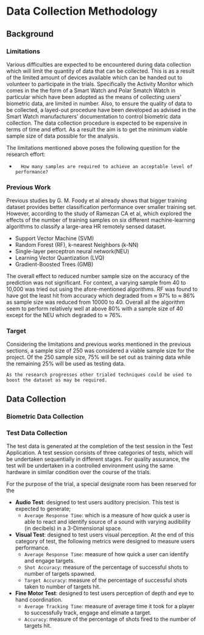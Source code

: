 # Data Collection Methodology

## Background
### Limitations
Various difficulties are expected to be encountered during data collection which will limit the quantity of data that can be collected. This is as a result of the limited amount of devices available which can be handed out to volunteer to participate in the trials. Specifically the Activity Monitor which comes in the the form of a Smart Watch and Polar Smatch Watch in particular which have been adopted as the means of collecting users' biometric data, are limited in number. Also, to ensure the quality of data to be collected, a layed-out procedure have been developed as advised in the Smart Watch manufacturers' documentation to control biometric data collection. The data collection procedure is expected to be expensive in terms of time and effort.
As a result the aim is to get the minimum viable sample size of data possible for the analysis. 

The limitations mentioned above poses the following question for the research effort: 
-       How many samples are required to achieve an acceptable level of performance? 

### Previous Work
Previous studies by G. M. Foody et al already shows that bigger training dataset provides better classification performance over smaller training set. However,
according to the study of Ramezan CA et al, which explored the effects of the number of training samples on six different machine-learning algorithms to classify a large-area HR remotely sensed dataset. 
- Support Vector Machine (SVM)
- Random Forest (RF), k-nearest Neighbors (k-NN)
- Single-layer perceptron neural network(NEU)
- Learning Vector Quantization (LVQ)
- Gradient-Boosted Trees (GMB) 

The overall effect to reduced number sample size on the accuracy of the prediction was not significant. For context, a varying sample from 40 to 10,000 was tried out using the afore-mentioned algorithms. RF was found to have got the least hit from accuracy which degraded from $\approx$ 97% to $\approx$ 86% as sample size was reduced from 10000 to 40. Overall all the algorithm seem to perform relatively well at above 80% with a sample size of 40 except for the NEU which degraded to $\approx$ 76%. 

### Target

Considering the limitations and previous works mentioned in the previous sections, a sample size of 250 was considered a viable sample size for the project. Of the 250 sample size, 75% will be set out as training data while the remaining 25% will be used as testing data.

`As the research progresses other trialed techniques could be used to boost the dataset as may be required.` 

## Data Collection

### Biometric Data Collection

### Test Data Collection

The test data is generated at the completion of the test session in the Test Application. A test session consists of three categories of tests, which will be undertaken sequentially in different stages. For quality assurance, the test will be undertaken in a controlled environment using the same hardware in similar condition over the course of the trials.

For the purpose of the trial, a special designate room has been reserved for the 
 - **Audio Test**: designed to test users auditory precision. This test is expected to generate;
    -    `Average Response Time`: which is a measure of how quick a user is able to react and identify source of a sound with varying audibility (in decibels) in a 3-Dimensional space. 
 - **Visual Test**: designed to test users visual perception. At the end of this category of test, the following metrics were designed to measure users performance. 
    -    `Average Response Time`: measure of how quick a user can identify and engage targets.
    -    `Shot Accuracy`: measure of the percentage of successful shots to number of targets spawned.
    -    `Target Accuracy`: measure of the percentage of successful shots taken to number of targets hit. 
 - **Fine Motor Test**: designed to test users perception of depth and eye to hand coordination.
    -   `Average Tracking Time`: measure of average time it took for a player to successfully track, engage and elimate a target. 
    -   `Accuracy`: measure of the percentage of shots fired to the number of targets hit.



